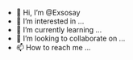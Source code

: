 - 👋 Hi, I’m @Exsosay
- 👀 I’m interested in ...
- 🌱 I’m currently learning ...
- 💞️ I’m looking to collaborate on ...
- 📫 How to reach me ...

<!---
Exsosay/Exsosay is a ✨ special ✨ repository because its `README.md` (this file) appears on your GitHub profile.
You can click the Preview link to take a look at your changes.
--->
